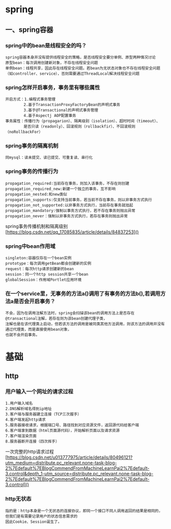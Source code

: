 # spring

## 一、spring容器

### spring中的bean是线程安全的吗？
    spring容器本身并没有提供线程安全的策略，是否线程安全要分单例、原型两种情况讨论
    原型bean：每次调用创建新对象，不存在线程安全问题
    单例bean：线程共享，因此存在线程安全问题。若bean为无状态对象也不存在线程安全问题
    （如controller、service），否则需要通过ThreadLocal解决线程安全问题

### spring怎样开启事务，事务里有哪些属性
    开启方式：1.编程式事务管理
            2.基于TransactionProxyFactoryBean的声明式事务
            3.基于@Transactional的声明式事务管理
            4.基于Aspectj AOP配置事务
    事务属性：传播行为（propagarion）、隔离级别（isolation）、超时时间（timeout）、
            是否只读（readonly）、回滚规则（rollbackfir）、不回滚规则（noRollbackFor）

### spring事务的隔离机制
    同mysql：读未提交、读已提交、可重复读、串行化

### spring事务的传播行为
    propagation_required:当前存在事务，则加入该事务，不存在则创建    
    propagation_required_new:新建一个独立的事务，互不影响
    propagation_nested:和new类似
    propagation_supports:仅支持当前事务，若当前不存在事务，则以非事务方式执行
    propagation_not_supported:以非事务方式执行，当前存在事务就挂起
    propagation_mandatory:强制以事务方式执行，若不存在事务则抛出异常
    propagation_never：强制以非事务方式执行，若存在事务则抛出异常

spring事务传播机制和隔离级别 [https://blog.csdn.net/qq_17085835/article/details/84837253]()

### spring中bean作用域
    singleton:容器仅存在一个bean实例
    prototype：每次调用getBean都会创建新的实例
    request：每次http请求创建新的bean
    session：同一个http session共享一个bean
    globalSession：作用域Portlet应用环境
    
### 在一个service里，无事务的方法a()调用了有事务的方法b(),若调用方法a是否会开启事务？
    不会，因为在调用注解方法时，spring会扫描该bean的调用方法上是否存在@transactional注解，若存在则为该bean创建代理子类，
    注解也是在该代理类上启动，但若该方法的调用是被同类其他方法调用，则该方法的调用并没有通过代理类，而是直接使用bean对象，
    也就不会开启事务。


# 基础

## http

### 用户输入一个网址的请求过程
    1.用户输入域名
    2.DNS解析域名得到ip地址
    3.客户端与服务器建立连接（TCP三次握手）
    4.客户端发起http请求
    5.服务器接收请求，根据端口号、路径找到对应资源文件，返回源代码给客户端
    6.客户端拿到数据（html页面源代码），开始解析页面以及请求资源
    7.客户端渲染页面
    8.服务器断开连接（四次挥手）

一次完整的http请求过程[https://blog.csdn.net/u013777975/article/details/80496121?utm_medium=distribute.pc_relevant.none-task-blog-2%7Edefault%7EBlogCommendFromMachineLearnPai2%7Edefault-3.control&depth_1-utm_source=distribute.pc_relevant.none-task-blog-2%7Edefault%7EBlogCommendFromMachineLearnPai2%7Edefault-3.control]()
    
### http无状态
    指的是：http本身是一个无状态的连接协议，即同一个接口不同人调用返回的结果是相同的，但我们是有需要记录用户的状态信息需求的
    因此Cookie、Session诞生了。